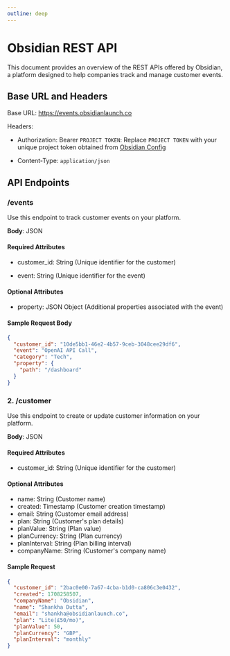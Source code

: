 ```yaml
---
outline: deep
---
```


# Obsidian REST API

This document provides an overview of the REST APIs offered by Obsidian, a platform designed to help companies track and manage customer events.

## Base URL and Headers

Base URL: https://events.obsidianlaunch.co

Headers:

- Authorization: Bearer `PROJECT TOKEN`: Replace `PROJECT TOKEN` with your unique project token obtained from [Obsidian Config](https://app.obsidianlaunch.co/config)

- Content-Type: `application/json`

## API Endpoints

### <Badge type="info" text="POST" /> /events

Use this endpoint to track customer events on your platform.

**Body**: JSON

#### Required Attributes

- customer_id: String (Unique identifier for the customer)

- event: String (Unique identifier for the event)

#### Optional Attributes

- property: JSON Object (Additional properties associated with the event)

#### Sample Request Body

```json
{
  "customer_id": "10de5bb1-46e2-4b57-9ceb-3048cee29df6",
  "event": "OpenAI API Call",
  "category": "Tech",
  "property": {
    "path": "/dashboard"
  }
}
```

### 2. <Badge type="info" text="POST" /> /customer

Use this endpoint to create or update customer information on your platform.

**Body**: JSON

#### Required Attributes

- customer_id: String (Unique identifier for the customer)

#### Optional Attributes

- name: String (Customer name)
- created: Timestamp (Customer creation timestamp)
- email: String (Customer email address)
- plan: String (Customer's plan details)
- planValue: String (Plan value)
- planCurrency: String (Plan currency)
- planInterval: String (Plan billing interval)
- companyName: String (Customer's company name)

#### Sample Request

```json
{
  "customer_id": "2bac0e00-7a67-4cba-b1d0-ca806c3e0432",
  "created": 1708258507,
  "companyName": "Obsidian",
  "name": "Shankha Dutta",
  "email": "shankha@obsidianlaunch.co",
  "plan": "Lite(£50/mo)",
  "planValue": 50,
  "planCurrency": "GBP",
  "planInterval": "monthly"
}
```
